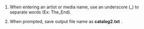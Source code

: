 1. When entering an artist or media name, use an underscore (_) to separate words (Ex: The_End).

2. When prompted, save output file name as **catalog2.txt** .
